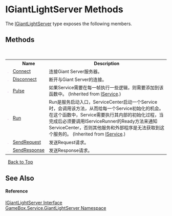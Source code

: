 # IGiantLightServer Methods
 

The <a href="e651884b-5198-83c8-ba5e-12507d271b5c">IGiantLightServer</a> type exposes the following members.


## Methods
&nbsp;<table><tr><th></th><th>Name</th><th>Description</th></tr><tr><td>![Public method](media/pubmethod.gif "Public method")</td><td><a href="0ad8b44d-5225-c82a-ddb9-1eb624a38dc9">Connect</a></td><td>
连接Giant Server服务器。</td></tr><tr><td>![Public method](media/pubmethod.gif "Public method")</td><td><a href="136cb1e8-2549-fe12-22c3-818c0d5c17af">Disconnect</a></td><td>
断开与Giant Server的连接。</td></tr><tr><td>![Public method](media/pubmethod.gif "Public method")</td><td><a href="0de9df42-d93d-7656-9d63-f570ec7a9b3f">Pulse</a></td><td>
如果Service需要在每一帧执行一些逻辑，则需要添加到该函数中。
 (Inherited from <a href="741e402f-9585-4b18-9dbb-3b6ef80bacae">IService</a>.)</td></tr><tr><td>![Public method](media/pubmethod.gif "Public method")</td><td><a href="f104f28f-e451-0c44-4c12-b6b05539fdd9">Run</a></td><td>
Run是服务启动入口，ServiceCenter启动一个Service时，会调用该方法，从而给每一个Service初始化的机会。 在这个函数中，Service需要执行其内部的初始化过程，当完成后必须要调用IServiceRunner的Ready方法来通知 ServiceCenter，否则其他服务和外部程序是无法获取到这个服务的。
 (Inherited from <a href="741e402f-9585-4b18-9dbb-3b6ef80bacae">IService</a>.)</td></tr><tr><td>![Public method](media/pubmethod.gif "Public method")</td><td><a href="26ded2fd-d5a9-0e39-1d4d-ebda289f7233">SendRequest</a></td><td>
发送Request请求。</td></tr><tr><td>![Public method](media/pubmethod.gif "Public method")</td><td><a href="29e12803-7b43-a1bc-0ca5-e812c1c83ae8">SendResponse</a></td><td>
发送Response请求。</td></tr></table>&nbsp;
<a href="#igiantlightserver-methods">Back to Top</a>

## See Also


#### Reference
<a href="e651884b-5198-83c8-ba5e-12507d271b5c">IGiantLightServer Interface</a><br /><a href="df9677b3-bd7e-17b5-92ff-651277bf4c03">GameBox.Service.GiantLightServer Namespace</a><br />